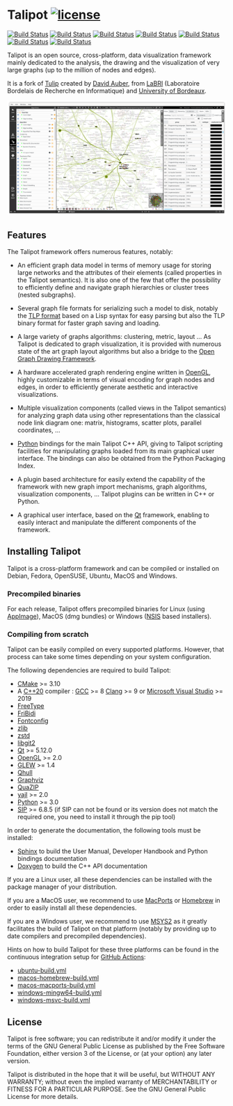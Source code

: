 # Talipot [![license](https://img.shields.io/github/license/anlambert/talipot.svg)](https://www.gnu.org/licenses/gpl-3.0.html)
[![Build Status](https://github.com/anlambert/talipot/workflows/ubuntu-build/badge.svg?branch=master)](https://github.com/anlambert/talipot/actions/workflows/ubuntu-build.yml)
[![Build Status](https://github.com/anlambert/talipot/workflows/archlinux-build/badge.svg?branch=master)](https://github.com/anlambert/talipot/actions/workflows/archlinux-build.yml)
[![Build Status](https://github.com/anlambert/talipot/workflows/appimage-build/badge.svg?branch=master)](https://github.com/anlambert/talipot/actions/workflows/appimage-build.yml)
[![Build Status](https://github.com/anlambert/talipot/workflows/macos-macports-build/badge.svg?branch=master)](https://github.com/anlambert/talipot/actions/workflows/macos-macports-build.yml)
[![Build Status](https://github.com/anlambert/talipot/workflows/macos-homebrew-build/badge.svg?branch=master)](https://github.com/anlambert/talipot/actions/workflows/macos-homebrew-build.yml)
[![Build Status](https://github.com/anlambert/talipot/workflows/windows-mingw64-build/badge.svg?branch=master)](https://github.com/anlambert/talipot/actions/workflows/windows-mingw64-build.yml)
[![Build Status](https://github.com/anlambert/talipot/workflows/windows-msvc-build/badge.svg?branch=master)](https://github.com/anlambert/talipot/actions/workflows/windows-msvc-build.yml)


Talipot is an open source, cross-platform, data visualization framework mainly
dedicated to the analysis, the drawing and the visualization of very large graphs
(up to the million of nodes and edges).

It is a fork of [Tulip](https://github.com/Tulip-dev/tulip) created by
[David Auber](https://www.labri.fr/perso/auber/david_auber_home_page/),
from [LaBRI](https://www.labri.fr) (Laboratoire Bordelais de Recherche en Informatique)
and [University of Bordeaux](https://www.u-bordeaux.fr).

![alt text](screenshots/talipot_screenshot_01.png "Talipot software GUI")

## Features

The Talipot framework offers numerous features, notably:

  * An efficient graph data model in terms of memory usage for storing large networks
  and the attributes of their elements (called properties in the Talipot semantics).
  It is also one of the few that offer the possibility to efficiently define and
  navigate graph hierarchies or cluster trees (nested subgraphs).

  * Several graph file formats for serializing such a model to disk, notably the
  [TLP format](https://tulip.labri.fr/site/?q=tlp-file-format) based on a
  Lisp syntax for easy parsing but also the TLP binary format for faster graph
  saving and loading.

  * A large variety of graphs algorithms: clustering, metric, layout ... As Talipot
  is dedicated to graph visualization, it is provided with numerous state of the art
  graph layout algorithms but also a bridge to the
  [Open Graph Drawing Framework](https://ogdf.uos.de).

  * A hardware accelerated graph rendering engine written in [OpenGL](https://www.opengl.org),
  highly customizable in terms of visual encoding for graph nodes and edges, in order
  to efficiently generate aesthetic and interactive visualizations.

  * Multiple visualization components (called views in the Talipot semantics) for
  analyzing graph data using other representations than the classical node link
  diagram one: matrix, histograms, scatter plots, parallel coordinates, ...

  * [Python](https://www.python.org) bindings for the main Talipot C++ API, giving to
  Talipot scripting facilities for manipulating graphs loaded from its main graphical
  user interface. The bindings can also be obtained from the Python Packaging Index.

  * A plugin based architecture for easily extend the capability of the framework with
  new graph import mechanisms, graph algorithms, visualization components, ...
  Talipot plugins can be written in C++ or Python.

  * A graphical user interface, based on the [Qt](https://www.qt.io) framework, enabling
  to easily interact and manipulate the different components of the framework.


## Installing Talipot

Talipot is a cross-platform framework and can be compiled or installed on Debian, Fedora,
OpenSUSE, Ubuntu, MacOS and Windows.

### Precompiled binaries

For each release, Talipot offers precompiled binaries for Linux (using
[AppImage](https://github.com/AppImage/AppImageKit)), MacOS (dmg bundles) or Windows
([NSIS](https://nsis.sourceforge.io/Main_Page) based installers).

### Compiling from scratch

Talipot can be easily compiled on every supported platforms. However, that process can take
some times depending on your system configuration.

The following dependencies are required to build Talipot:

  * [CMake](https://cmake.org) >= 3.10
  * A [C++20](https://en.wikipedia.org/wiki/C%2B%2B20) compiler : [GCC](https://gcc.gnu.org) >= 8
  [Clang](https://clang.llvm.org) >= 9 or
  [Microsoft Visual Studio](https://www.visualstudio.com) >= 2019
  * [FreeType](https://www.freetype.org)
  * [FriBidi](https://github.com/fribidi/fribidi)
  * [Fontconfig](https://www.freedesktop.org/wiki/Software/fontconfig/)
  * [zlib](https://zlib.net)
  * [zstd](https://github.com/facebook/zstd)
  * [libgit2](https://libgit2.org/)
  * [Qt](https://www.qt.io) >= 5.12.0
  * [OpenGL](https://www.opengl.org) >= 2.0
  * [GLEW](https://github.com/nigels-com/glew) >= 1.4
  * [Qhull](https://github.com/qhull/qhull)
  * [Graphviz](https://graphviz.org/)
  * [QuaZIP](https://github.com/stachenov/quazip)
  * [yajl](https://lloyd.github.io/yajl) >= 2.0
  * [Python](https://www.python.org) >= 3.0
  * [SIP](https://www.riverbankcomputing.com/software/sip) >= 6.8.5
  (if SIP can not be found or its version does not match the required one,
  you need to install it through the pip tool)

In order to generate the documentation, the following tools must be installed:

  * [Sphinx](https://www.sphinx-doc.org) to build the User Manual, Developer Handbook and
    Python bindings documentation
  * [Doxygen](https://www.doxygen.nl) to build the C++ API documentation

If you are a Linux user, all these dependencies can be installed with the package manager
of your distribution.

If you are a MacOS user, we recommend to use [MacPorts](https://www.macports.org) or
[Homebrew](https://brew.sh) in order to easily install all these dependencies.

If you are a Windows user, we recommend to use [MSYS2](https://www.msys2.org) as it
greatly facilitates the build of Talipot on that platform (notably by providing up
to date compilers and precompiled dependencies).

Hints on how to build Talipot for these three platforms can be found in the continuous
integration setup for [GitHub Actions](https://github.com/features/actions):

  * [ubuntu-build.yml](.github/workflows/ubuntu-build.yml)
  * [macos-homebrew-build.yml](.github/workflows/macos-homebrew-build.yml)
  * [macos-macports-build.yml](.github/workflows/macos-macports-build.yml)
  * [windows-mingw64-build.yml](.github/workflows/windows-mingw64-build.yml)
  * [windows-msvc-build.yml](.github/workflows/windows-msvc-build.yml)


## License

Talipot is free software; you can redistribute it and/or modify
it under the terms of the GNU General Public License
as published by the Free Software Foundation, either version 3
of the License, or (at your option) any later version.

Talipot is distributed in the hope that it will be useful,
but WITHOUT ANY WARRANTY; without even the implied warranty of
MERCHANTABILITY or FITNESS FOR A PARTICULAR PURPOSE.
See the GNU General Public License for more details.
